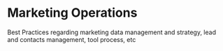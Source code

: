 # Marketing Operations

Best Practices regarding marketing data management and strategy, lead and contacts management, tool process, etc
